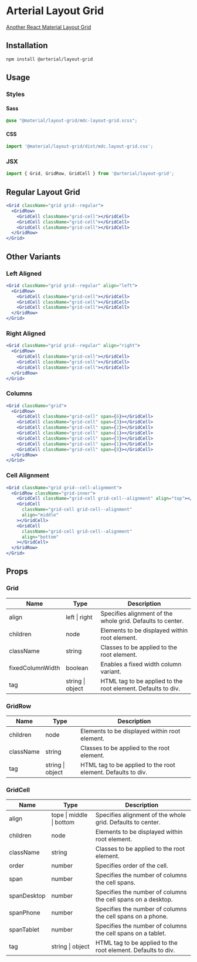 # Arterial Layout Grid

[Another React Material Layout Grid](https://arterialjs.org/layout-grids)

## Installation

```zsh
npm install @arterial/layout-grid
```

## Usage

### Styles

#### Sass

```scss
@use "@material/layout-grid/mdc-layout-grid.scss";
```

#### CSS

```jsx
import '@material/layout-grid/dist/mdc.layout-grid.css';
```

### JSX

```jsx
import { Grid, GridRow, GridCell } from '@arterial/layout-grid';
```

## Regular Layout Grid

```jsx
<Grid className="grid grid--regular">
  <GridRow>
    <GridCell className="grid-cell"></GridCell>
    <GridCell className="grid-cell"></GridCell>
    <GridCell className="grid-cell"></GridCell>
  </GridRow>
</Grid>
```

## Other Variants

### Left Aligned

```jsx
<Grid className="grid grid--regular" align="left">
  <GridRow>
    <GridCell className="grid-cell"></GridCell>
    <GridCell className="grid-cell"></GridCell>
    <GridCell className="grid-cell"></GridCell>
  </GridRow>
</Grid>
```

### Right Aligned

```jsx
<Grid className="grid grid--regular" align="right">
  <GridRow>
    <GridCell className="grid-cell"></GridCell>
    <GridCell className="grid-cell"></GridCell>
    <GridCell className="grid-cell"></GridCell>
  </GridRow>
</Grid>
```

### Columns

```jsx
<Grid className="grid">
  <GridRow>
    <GridCell className="grid-cell" span={6}></GridCell>
    <GridCell className="grid-cell" span={3}></GridCell>
    <GridCell className="grid-cell" span={2}></GridCell>
    <GridCell className="grid-cell" span={1}></GridCell>
    <GridCell className="grid-cell" span={3}></GridCell>
    <GridCell className="grid-cell" span={1}></GridCell>
    <GridCell className="grid-cell" span={8}></GridCell>
  </GridRow>
</Grid>
```

### Cell Alignment

```jsx
<Grid className="grid grid--cell-alignment">
  <GridRow className="grid-inner">
    <GridCell className="grid-cell grid-cell--alignment" align="top"></GridCell>
    <GridCell
      className="grid-cell grid-cell--alignment"
      align="middle"
    ></GridCell>
    <GridCell
      className="grid-cell grid-cell--alignment"
      align="bottom"
    ></GridCell>
  </GridRow>
</Grid>
```

## Props

### Grid

| Name             | Type             | Description                                                  |
| ---------------- | ---------------- | ------------------------------------------------------------ |
| align            | left \| right    | Specifies alignment of the whole grid. Defaults to center.   |
| children         | node             | Elements to be displayed within root element.                |
| className        | string           | Classes to be applied to the root element.                   |
| fixedColumnWidth | boolean          | Enables a fixed width column variant.                        |
| tag              | string \| object | HTML tag to be applied to the root element. Defaults to div. |

### GridRow

| Name      | Type             | Description                                                  |
| --------- | ---------------- | ------------------------------------------------------------ |
| children  | node             | Elements to be displayed within root element.                |
| className | string           | Classes to be applied to the root element.                   |
| tag       | string \| object | HTML tag to be applied to the root element. Defaults to div. |

### GridCell

| Name        | Type                     | Description                                                  |
| ----------- | ------------------------ | ------------------------------------------------------------ |
| align       | tope \| middle \| bottom | Specifies alignment of the whole grid. Defaults to center.   |
| children    | node                     | Elements to be displayed within root element.                |
| className   | string                   | Classes to be applied to the root element.                   |
| order       | number                   | Specifies order of the cell.                                 |
| span        | number                   | Specifies the number of columns the cell spans.              |
| spanDesktop | number                   | Specifies the number of columns the cell spans on a desktop. |
| spanPhone   | number                   | Specifies the number of columns the cell spans on a phone.   |
| spanTablet  | number                   | Specifies the number of columns the cell spans on a tablet.  |
| tag         | string \| object         | HTML tag to be applied to the root element. Defaults to div. |
